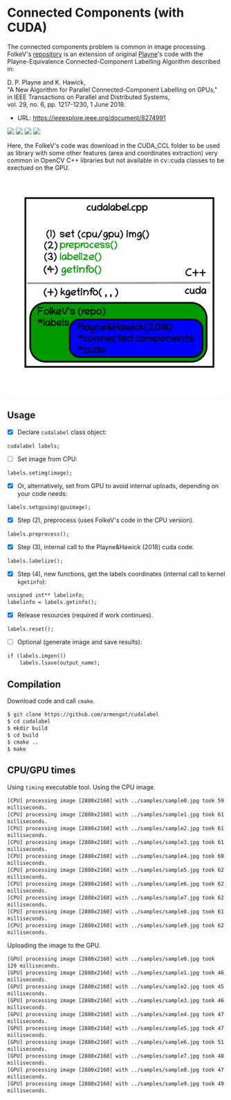 # Connected Components (with CUDA)
The connected components problem is common in image processing. FolkeV's [repository](https://github.com/FolkeV/CUDA_CCL) is an extension of original [Playne](https://github.com/DanielPlayne/playne-equivalence-algorithm)'s code with the Playne-Equivalence Connected-Component Labelling Algorithm described in:

D. P. Playne and K. Hawick,<br/>
"A New Algorithm for Parallel Connected-Component Labelling on GPUs,"<br/>
in IEEE Transactions on Parallel and Distributed Systems,<br/>
vol. 29, no. 6, pp. 1217-1230, 1 June 2018.<br/>
* URL: https://ieeexplore.ieee.org/document/8274991

<img src="https://img.shields.io/badge/cuda-30%25-red">&nbsp;<img src="https://img.shields.io/badge/C%2FC%2B%2B-100%25-green">&nbsp;<img src="https://img.shields.io/badge/CMakelists.txt-25-blue">&nbsp;<img src="https://img.shields.io/badge/GNU%2FLinux-25-lightgreen">


Here, the FolkeV's code was download in the CUDA_CCL folder to be used as library with some other features (area and coordinates extraction) very common in OpenCV C++ libraries but not available in cv::cuda classes to be exectued on the GPU.

![doc](doc.gif)

## Usage

- [x] Declare ```cudalabel``` class object:
```
cudalabel labels;
```
- [ ] Set image from CPU:
```
labels.setimg(image);
```
- [x] Or, alternatively, set from GPU to avoid internal uploads, depending on your code needs:
```
labels.setgpuimg(gpuimage);
```
- [x] Step (2), preprocess (uses FolkeV's code in the CPU version).
```
labels.preprocess();
```
- [x] Step (3), internal call to the Playne&Hawick (2018) cuda code.
```
labels.labelize();
```
- [x] Step (4), new functions, get the labels coordinates (internal call to kernel ```kgetinfo```):
```
unsigned int** labelinfo;
labelinfo = labels.getinfo();
```
- [x] Release resources (required if work continues).
```
labels.reset();
```
- [ ] Optional (generate image and save results):
```
if (labels.imgen())
    labels.lsave(output_name);  
```

## Compilation
Download code and call ```cmake```.
```
$ git clone https://github.com/armengot/cudalabel
$ cd cudalabel
$ mkdir build
$ cd build
$ cmake ..
$ make
```

## CPU/GPU times
Using ```timing``` executable tool.
Using the CPU image.
```
[CPU] processing image [2880x2160] with ../samples/sample0.jpg took 59 milliseconds.
[CPU] processing image [2880x2160] with ../samples/sample1.jpg took 61 milliseconds.
[CPU] processing image [2880x2160] with ../samples/sample2.jpg took 61 milliseconds.
[CPU] processing image [2880x2160] with ../samples/sample3.jpg took 61 milliseconds.
[CPU] processing image [2880x2160] with ../samples/sample4.jpg took 60 milliseconds.
[CPU] processing image [2880x2160] with ../samples/sample5.jpg took 62 milliseconds.
[CPU] processing image [2880x2160] with ../samples/sample6.jpg took 62 milliseconds.
[CPU] processing image [2880x2160] with ../samples/sample7.jpg took 62 milliseconds.
[CPU] processing image [2880x2160] with ../samples/sample8.jpg took 61 milliseconds.
[CPU] processing image [2880x2160] with ../samples/sample9.jpg took 62 milliseconds.
```
Uploading the image to the GPU.
```
[GPU] processing image [2880x2160] with ../samples/sample0.jpg took 129 milliseconds.
[GPU] processing image [2880x2160] with ../samples/sample1.jpg took 46  milliseconds.
[GPU] processing image [2880x2160] with ../samples/sample2.jpg took 45  milliseconds.
[GPU] processing image [2880x2160] with ../samples/sample3.jpg took 46  milliseconds.
[GPU] processing image [2880x2160] with ../samples/sample4.jpg took 47  milliseconds.
[GPU] processing image [2880x2160] with ../samples/sample5.jpg took 47  milliseconds.
[GPU] processing image [2880x2160] with ../samples/sample6.jpg took 51  milliseconds.
[GPU] processing image [2880x2160] with ../samples/sample7.jpg took 48  milliseconds.
[GPU] processing image [2880x2160] with ../samples/sample8.jpg took 47  milliseconds.
[GPU] processing image [2880x2160] with ../samples/sample9.jpg took 49  milliseconds.
```

